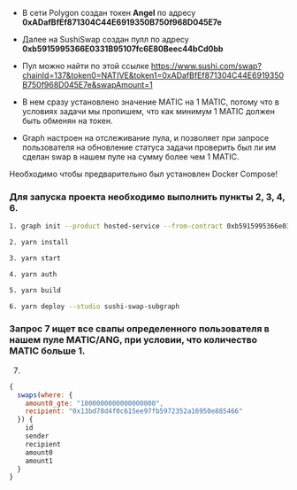- В сети Polygon создан токен **Angel** по адресу **0xADafBfEf871304C44E6919350B750f968D045E7e**

- Далее на SushiSwap создан пулл по адресу **0xb5915995366E0331B95107fc6E80Beec44bCd0bb**

- Пул можно найти по этой ссылке https://www.sushi.com/swap?chainId=137&token0=NATIVE&token1=0xADafBfEf871304C44E6919350B750f968D045E7e&swapAmount=1

- В нем сразу установлено значение MATIC на 1 MATIC, потому что в условиях задачи мы пропишем, что как минимум 1 MATIC должен быть обменян на токен.

- Graph настроен на отслеживание пула, и позволяет при запросе пользователя на обновление статуса задачи проверить был ли им сделан swap в нашем пуле на сумму более чем 1 MATIC.

Необходимо чтобы предварительно был установлен Docker Compose!

### Для запуска проекта необходимо выполнить пункты 2, 3, 4, 6.

```bash
1. graph init --product hosted-service --from-contract 0xb5915995366e0331b95107fc6e80beec44bcd0bb --network matic --abi C:\Crypto\Work\Fronk\Tasks\web3_tasks\constants\SushiSwapABI.json Crypt0J0ker/sushi-swap-subgraph

2. yarn install 

3. yarn start

4. yarn auth

5. yarn build

6. yarn deploy --studio sushi-swap-subgraph
```

### Запрос 7 ищет все свапы определенного пользователя в нашем пуле MATIC/ANG, при условии, что количество MATIC больше 1.

7. 
```js
{
  swaps(where: { 
    amount0_gte: "1000000000000000000",
    recipient: "0x13bd78d4f0c615ee97fb5972352a16950e885466"
  }) {
    id
    sender
    recipient
    amount0
    amount1
  }
}
```


